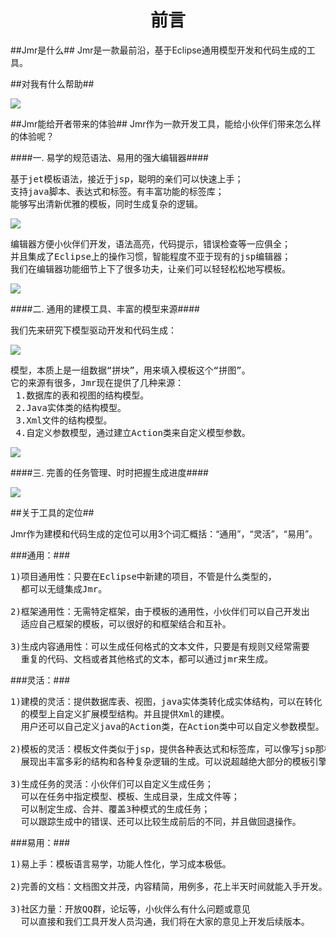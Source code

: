 # <div align="center">前言</div> #

##Jmr是什么##
Jmr是一款最前沿，基于Eclipse通用模型开发和代码生成的工具。

##对我有什么帮助##

![](image/jmr_can_help_me.png)

##Jmr能给开者带来的体验##
Jmr作为一款开发工具，能给小伙伴们带来怎么样的体验呢？

####一. 易学的规范语法、易用的强大编辑器####
<pre>
基于jet模板语法，接近于jsp，聪明的亲们可以快速上手；
支持java脚本、表达式和标签。有丰富功能的标签库；   
能够写出清新优雅的模板，同时生成复杂的逻辑。
</pre>	

![](image/jmr_editor_intro.png)

<pre>
编辑器方便小伙伴们开发，语法高亮，代码提示，错误检查等一应俱全；
并且集成了Eclipse上的操作习惯，智能程度不亚于现有的jsp编辑器；
我们在编辑器功能细节上下了很多功夫，让亲们可以轻轻松松地写模板。	
</pre>
  
![](image/jmr_editor_completion.png)

####二. 通用的建模工具、丰富的模型来源####
<pre>
我们先来研究下模型驱动开发和代码生成：
</pre>
  
![](image/jmr_model_help_me.png)

<pre>
模型，本质上是一组数据“拼块”，用来填入模板这个“拼图”。
它的来源有很多，Jmr现在提供了几种来源：
 1.数据库的表和视图的结构模型。
 2.Java实体类的结构模型。
 3.Xml文件的结构模型。
 4.自定义参数模型，通过建立Action类来自定义模型参数。
</pre>
        
![](image/model.png)
      
####三. 完善的任务管理、时时把握生成进度####

![](image/gen_manager.png)

##关于工具的定位##

Jmr作为建模和代码生成的定位可以用3个词汇概括：“通用”，“灵活”，“易用”。
    
###通用：###
  
<pre>
1)项目通用性：只要在Eclipse中新建的项目，不管是什么类型的，
  都可以无缝集成Jmr。
    
2)框架通用性：无需特定框架，由于模板的通用性，小伙伴们可以自己开发出
  适应自己框架的模板，可以很好的和框架结合和互补。
    
3)生成内容通用性：可以生成任何格式的文本文件，只要是有规则又经常需要
  重复的代码、文档或者其他格式的文本，都可以通过jmr来生成。
</pre>

###灵活：###

<pre>
1)建模的灵活：提供数据库表、视图，java实体类转化成实体结构，可以在转化
  的模型上自定义扩展模型结构。并且提供Xml的建模。
  用户还可以自己定义java的Action类，在Action类中可以自定义参数模型。

2)模板的灵活：模板文件类似于jsp，提供各种表达式和标签库，可以像写jsp那样
  展现出丰富多彩的结构和各种复杂逻辑的生成。可以说超越绝大部分的模板引擎。

3)生成任务的灵活：小伙伴们可以自定义生成任务；
  可以在任务中指定模型、模板、生成目录，生成文件等；
  可以制定生成、合并、覆盖3种模式的生成任务；
  可以跟踪生成中的错误、还可以比较生成前后的不同，并且做回退操作。
</pre>

###易用：###
<pre>
1)易上手：模板语言易学，功能人性化，学习成本极低。

2)完善的文档：文档图文并茂，内容精简，用例多，花上半天时间就能入手开发。

3)社区力量：开放QQ群，论坛等，小伙伴么有什么问题或意见  
  可以直接和我们工具开发人员沟通，我们将在大家的意见上开发后续版本。
</pre>